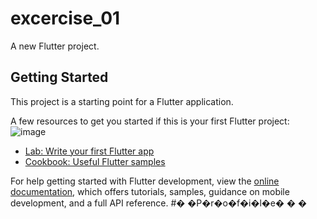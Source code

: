 # excercise_01

A new Flutter project.

## Getting Started

This project is a starting point for a Flutter application.

A few resources to get you started if this is your first Flutter project:
![image](https://user-images.githubusercontent.com/84604436/182328772-0d4bd70a-3a6e-4a25-b085-669663c919f2.png)

- [Lab: Write your first Flutter app](https://docs.flutter.dev/get-started/codelab)
- [Cookbook: Useful Flutter samples](https://docs.flutter.dev/cookbook)

For help getting started with Flutter development, view the
[online documentation](https://docs.flutter.dev/), which offers tutorials,
samples, guidance on mobile development, and a full API reference.
#� �P�r�o�f�i�l�e�
�
�
